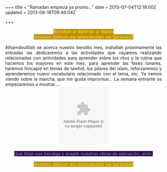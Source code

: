 +++
title = "Ramadan empieza ya pronto..."
date = 2013-07-04T12:18:00Z
updated = 2013-08-18T09:46:04Z

+++

<div dir="ltr" style="text-align: left;" trbidi="on"><div style="text-align: center;"><span style="background-color: #bf9000; color: #ffd966;">Bismillah ar Rahman ar Rahim</span></div><div style="text-align: center;"><span style="background-color: #bf9000; color: #ffd966;">Assalam aleikum wa rahamatullahi wa barakatuh</span></div><br /><div class="separator" style="clear: both; text-align: center;"></div><div style="text-align: justify;">Alhamdoulillah se acerca nuestro bendito mes, inshallah próximamente las entradas las dedicaremos a las actividades que vayamos realizando relacionadas con actividades para aprender sobre los ritos y la rutina que hacemos los mayores en este mes, para aprender las fases lunares, haremos hincapié en temas de tawhid, los pilares del islam, reforzaremos y aprenderemos nuevo vocabulario relacionado con el tema, etc. Ya iremos viendo sobre la marcha, que me gusta improvisar... La semana entrante os empezaremos a mostrar....</div><center><img border="0" height="0" src="http://c.gigcount.com/wildfire/IMP/CXNID=2000002.0NXC/bT*xJmx*PTEzNzI5MzI1ODIwNzEmcHQ9MTM3MjkzMzA2NDEzOCZwPTIzODk4MSZkPUlzbGFtaWMlMjBDYWxlbmRhciUzYSUyMG1v/b25waGFzZTAxJmc9MSZvPTAxYjJiYzI5MGViYTQwMjRiZTdmOTUwODIzNjQ4MDQwJm9mPTA=.gif" style="height: 0px; visibility: hidden; width: 0px;" width="0" /><div style="height: 190px; margin: 0px auto; text-align: center; width: 160px;"><embed allowscriptaccess="sameDomain" flashvars="&amp;dayAdd=0&amp;cal=true&amp;ns=N" height="190" loop="false" menu="false" pluginspage="http://www.adobe.com/go/getflashplayer" quality="best" src="http://widgets.al-habib.info/images/Protected_hijricalendarmoonphase01_wpd.swf" swliveconnect="true" type="application/x-shockwave-flash" width="160" wmode="transparent"></embed><br /><img border="0" height="0" src="http://widgets.al-habib.info/images/blank.gif?_alhacid=1372932540236" style="height: 0px; visibility: hidden; width: 0px;" width="0" /></div></center><div style="text-align: justify;"><span style="background-color: #8e7cc3; color: #a64d79;"><br /></span></div><div style="text-align: center;"><span style="background-color: #20124d; color: #c27ba0;">Que Allah nos bendiga y acepte nuestras obras de adoración, amin.</span></div><div style="text-align: center;"><span style="background-color: #20124d; color: #c27ba0;"><br /></span></div><div style="text-align: center;"><span style="background-color: #bf9000; color: #ffd966;">Assalam aleikum wa rahamatullahi wa barakatuh</span><br /><div><span style="background-color: #bf9000; color: #ffd966;"><br /></span></div><br /></div></div>
